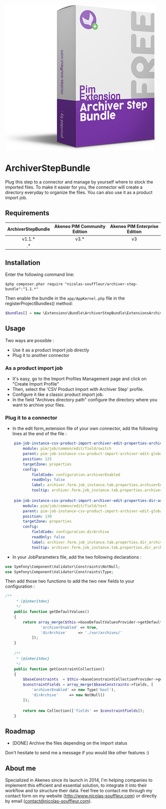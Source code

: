 ![ArchiverStepBundle](doc/ArchiverStep.png)

ArchiverStepBundle
==========================

Plug this step to a connector and manage by yourself where to stock the imported files.
To make it easier for you, the connector will create a directory everyday to organize the files. 
You can also use it as a product import job.

## Requirements

| ArchiverStepBundle     | Akeneo PIM Community Edition | Akeneo PIM Enterprise Edition |
|:------------------------------:|:----------------------------:|:-----------------------------:|
| v1.1.*                         | v3.*                         | v3
.*                              |

## Installation

Enter the following command line:
```console
$php composer.phar require "nicolas-souffleur/archiver-step-bundle":"1.1.*"
```

Then enable the bundle in the ```app/AppKernel.php``` file in the registerProjectBundles() method:
```php
$bundles[] = new \Extensions\Bundle\ArchiverStepBundle\ExtensionsArchiverStepBundle()
```

## Usage

Two ways are possible :
* Use it as a product import job directly 
* Plug it to another connector 

### As a product import job 
* It's easy, go to the Import Profiles Management page and click on "Create Import Profile" 
* Then, select the 'CSV Product Import with Archiver Step' profile. 
* Configure it like a classic product import job.
* In the field "Archives directory path" configure the directory where you want to archive your files.

### Plug it to a connector
* In the edit form_extension file of your own connector, add the 
following lines at the end of the file : 
```yml
    pim-job-instance-csv-product-import-archiver-edit-properties-archiver-enabled:
        module: pim/job/common/edit/field/switch
        parent: pim-job-instance-csv-product-import-archiver-edit-global
        position: 125
        targetZone: properties
        config:
            fieldCode: configuration.archiverEnabled
            readOnly: false
            label: archiver.form.job_instance.tab.properties.archiverEnabled.title
            tooltip: archiver.form.job_instance.tab.properties.archiverEnabled.help

    pim-job-instance-csv-product-import-archiver-edit-properties-dir-archive:
        module: pim/job/common/edit/field/text
        parent: pim-job-instance-csv-product-import-archiver-edit-global
        position: 130
        targetZone: properties
        config:
            fieldCode: configuration.dirArchive
            readOnly: false
            label: archiver.form.job_instance.tab.properties.dir_archive.title
            tooltip: archiver.form.job_instance.tab.properties.dir_archive.help
```

* In your JobParameters file, add the two following declarations : 
```php
use Symfony\Component\Validator\Constraints\NotNull;
use Symfony\Component\Validator\Constraints\Type;
```

Then add those two functions to add the two new fields to your configuration : 
```php
/**
     * {@inheritdoc}
     */
    public function getDefaultValues()
    {
        return array_merge($this->baseDefaultValuesProvider->getDefaultValues(), [
                'archiverEnabled' => true,
                'dirArchive'     => './var/archives/'
            ]);
    }

    /**
     * {@inheritdoc}
     */
    public function getConstraintCollection()
    {
        $baseConstraints  = $this->baseConstraintCollectionProvider->getConstraintCollection();
        $constraintFields = array_merge($baseConstraints->fields, [
            'archiverEnabled' => new Type('bool'),
            'dirArchive'     => new NotNull()
        ]);

        return new Collection(['fields' => $constraintFields]);
    }
```

## Roadmap
* [DONE] Archive the files depending on the import status

Don't hesitate to send me a message if you would like other features :)

## About me
Specialized in Akeneo since its launch in 2014, I'm helping companies to implement this efficient and essential solution, to integrate it into their workflow and to structure their data. Feel free to contact me through my contact form on my website (http://www.nicolas-souffleur.com) or directly by email (contact@nicolas-souffleur.com).
